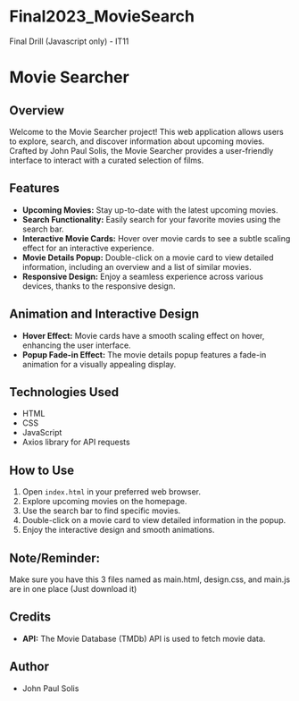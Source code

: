 # Final2023_MovieSearch
Final Drill (Javascript only) - IT11

# Movie Searcher

## Overview

Welcome to the Movie Searcher project! This web application allows users to explore, search, and discover information about upcoming movies. Crafted by John Paul Solis, the Movie Searcher provides a user-friendly interface to interact with a curated selection of films.

## Features
- **Upcoming Movies:** Stay up-to-date with the latest upcoming movies.
- **Search Functionality:** Easily search for your favorite movies using the search bar.
- **Interactive Movie Cards:** Hover over movie cards to see a subtle scaling effect for an interactive experience.
- **Movie Details Popup:** Double-click on a movie card to view detailed information, including an overview and a list of similar movies.
- **Responsive Design:** Enjoy a seamless experience across various devices, thanks to the responsive design.

## Animation and Interactive Design

- **Hover Effect:** Movie cards have a smooth scaling effect on hover, enhancing the user interface.
- **Popup Fade-in Effect:** The movie details popup features a fade-in animation for a visually appealing display.

## Technologies Used

- HTML
- CSS
- JavaScript
- Axios library for API requests

## How to Use

1. Open `index.html` in your preferred web browser.
2. Explore upcoming movies on the homepage.
3. Use the search bar to find specific movies.
4. Double-click on a movie card to view detailed information in the popup.
5. Enjoy the interactive design and smooth animations.

## Note/Reminder:

Make sure you have this 3 files named as main.html, design.css, and main.js are in one place (Just download it)

## Credits

- **API:** The Movie Database (TMDb) API is used to fetch movie data.

## Author

- John Paul Solis

